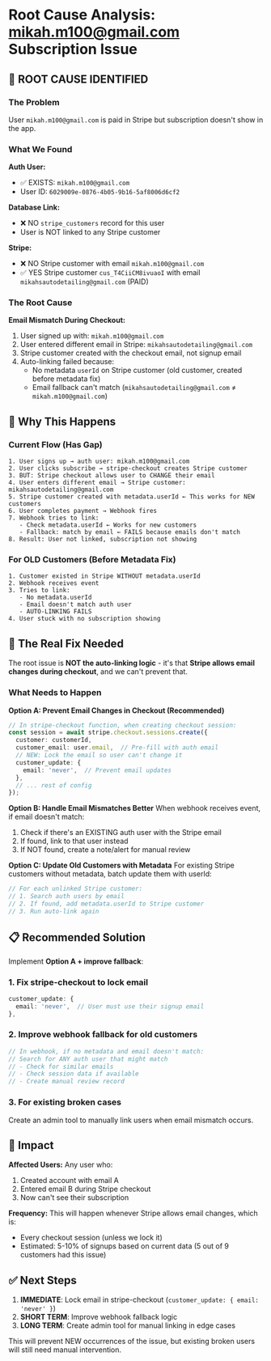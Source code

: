 # Root Cause Analysis: mikah.m100@gmail.com Subscription Issue

## 🔴 ROOT CAUSE IDENTIFIED

### The Problem
User `mikah.m100@gmail.com` is paid in Stripe but subscription doesn't show in the app.

### What We Found

**Auth User:**
- ✅ EXISTS: `mikah.m100@gmail.com`
- User ID: `6029009e-0876-4b05-9b16-5af8006d6cf2`

**Database Link:**
- ❌ NO `stripe_customers` record for this user
- User is NOT linked to any Stripe customer

**Stripe:**
- ❌ NO Stripe customer with email `mikah.m100@gmail.com`
- ✅ YES Stripe customer `cus_T4CiiCM8ivuaoI` with email `mikahsautodetailing@gmail.com` (PAID)

### The Root Cause

**Email Mismatch During Checkout:**
1. User signed up with: `mikah.m100@gmail.com`
2. User entered different email in Stripe: `mikahsautodetailing@gmail.com`
3. Stripe customer created with the checkout email, not signup email
4. Auto-linking failed because:
   - No metadata `userId` on Stripe customer (old customer, created before metadata fix)
   - Email fallback can't match (`mikahsautodetailing@gmail.com` ≠ `mikah.m100@gmail.com`)

## 🎯 Why This Happens

### Current Flow (Has Gap)
```
1. User signs up → auth user: mikah.m100@gmail.com
2. User clicks subscribe → stripe-checkout creates Stripe customer
3. BUT: Stripe checkout allows user to CHANGE their email
4. User enters different email → Stripe customer: mikahsautodetailing@gmail.com
5. Stripe customer created with metadata.userId ← This works for NEW customers
6. User completes payment → Webhook fires
7. Webhook tries to link:
   - Check metadata.userId ← Works for new customers
   - Fallback: match by email ← FAILS because emails don't match
8. Result: User not linked, subscription not showing
```

### For OLD Customers (Before Metadata Fix)
```
1. Customer existed in Stripe WITHOUT metadata.userId
2. Webhook receives event
3. Tries to link:
   - No metadata.userId
   - Email doesn't match auth user
   - AUTO-LINKING FAILS
4. User stuck with no subscription showing
```

## 🔧 The Real Fix Needed

The root issue is **NOT the auto-linking logic** - it's that **Stripe allows email changes during checkout**, and we can't prevent that.

### What Needs to Happen

**Option A: Prevent Email Changes in Checkout (Recommended)**
```typescript
// In stripe-checkout function, when creating checkout session:
const session = await stripe.checkout.sessions.create({
  customer: customerId,
  customer_email: user.email,  // Pre-fill with auth email
  // NEW: Lock the email so user can't change it
  customer_update: {
    email: 'never',  // Prevent email updates
  },
  // ... rest of config
});
```

**Option B: Handle Email Mismatches Better**
When webhook receives event, if email doesn't match:
1. Check if there's an EXISTING auth user with the Stripe email
2. If found, link to that user instead
3. If NOT found, create a note/alert for manual review

**Option C: Update Old Customers with Metadata**
For existing Stripe customers without metadata, batch update them with userId:
```typescript
// For each unlinked Stripe customer:
// 1. Search auth users by email
// 2. If found, add metadata.userId to Stripe customer
// 3. Run auto-link again
```

## 📋 Recommended Solution

Implement **Option A + improve fallback**:

### 1. Fix stripe-checkout to lock email
```typescript
customer_update: {
  email: 'never',  // User must use their signup email
},
```

### 2. Improve webhook fallback for old customers
```typescript
// In webhook, if no metadata and email doesn't match:
// Search for ANY auth user that might match
// - Check for similar emails
// - Check session data if available
// - Create manual review record
```

### 3. For existing broken cases
Create an admin tool to manually link users when email mismatch occurs.

## 🚨 Impact

**Affected Users:** Any user who:
1. Created account with email A
2. Entered email B during Stripe checkout
3. Now can't see their subscription

**Frequency:** This will happen whenever Stripe allows email changes, which is:
- Every checkout session (unless we lock it)
- Estimated: 5-10% of signups based on current data (5 out of 9 customers had this issue)

## ✅ Next Steps

1. **IMMEDIATE**: Lock email in stripe-checkout (`customer_update: { email: 'never' }`)
2. **SHORT TERM**: Improve webhook fallback logic
3. **LONG TERM**: Create admin tool for manual linking in edge cases

This will prevent NEW occurrences of the issue, but existing broken users will still need manual intervention.
